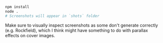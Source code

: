 ```bash
npm install
node .
# Screenshots will appear in `shots` folder
```

Make sure to visually inspect screenshots as some don't generate correctly
(e.g. Rockfield), which I think might have something to do with parallax
effects on cover images.
